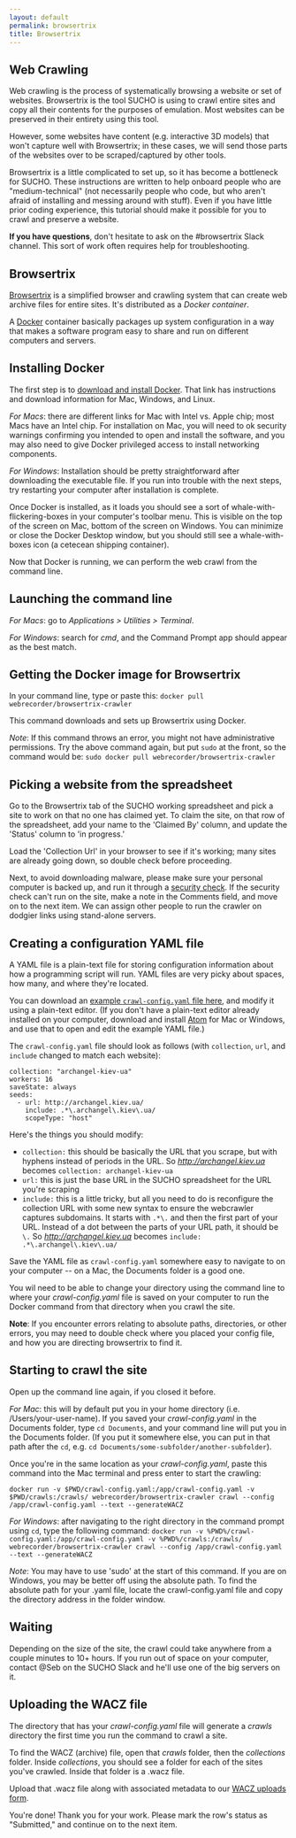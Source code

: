```yaml
---
layout: default
permalink: browsertrix
title: Browsertrix
---
```


## Web Crawling 

Web crawling is the process of systematically browsing a website or set of websites. Browsertrix is the tool SUCHO is using to crawl entire sites and copy all their contents for the purposes of emulation. Most websites can be preserved in their entirety using this tool.

However, some websites have content (e.g. interactive 3D models) that won't capture well with Browsertrix; in these cases, we will send those parts of the websites over to be scraped/captured by other tools. 

Browsertrix is a little complicated to set up, so it has become a bottleneck for SUCHO. These instructions are written to help onboard people who are "medium-technical" (not necessarily people who code, but who aren't afraid of installing and messing around with stuff). Even if you have little prior coding experience, this tutorial should make it possible for you to crawl and preserve a website. 

**If you have questions**, don't hesitate to ask on the #browsertrix Slack channel. This sort of work often requires help for troubleshooting.

## Browsertrix
[Browsertrix](https://github.com/webrecorder/browsertrix-crawler) is a simplified browser and crawling system that can create web archive files for entire sites. It's distributed as a *Docker container*. 

A [Docker](https://www.docker.com/) container basically packages up system configuration in a way that makes a software program easy to share and run on different computers and servers.

## Installing Docker

The first step is to [download and install Docker](https://docs.docker.com/get-docker/). That link has instructions and download information for Mac, Windows, and Linux. 

*For Macs*: there are different links for Mac with Intel vs. Apple chip; most Macs have an Intel chip. For installation on Mac, you will need to ok security warnings confirming you intended to open and install the software, and you may also need to give Docker privileged access to install networking components.

*For Windows*: Installation should be pretty straightforward after downloading the executable file. If you run into trouble with the next steps, try restarting your computer after installation is complete.

Once Docker is installed, as it loads you should see a sort of whale-with-flickering-boxes in your computer's toolbar menu. This is visible on the top of the screen on Mac, bottom of the screen on Windows. You can minimize or close the Docker Desktop window, but you should still see a whale-with-boxes icon (a cetecean shipping container). 

Now that Docker is running, we can perform the web crawl from the command line.

## Launching the command line
*For Macs*: go to *Applications > Utilities > Terminal*.

*For Windows*: search for *cmd*, and the Command Prompt app should appear as the best match.

## Getting the Docker image for Browsertrix

In your command line, type or paste this:
`docker pull webrecorder/browsertrix-crawler`

This command downloads and sets up Browsertrix using Docker.

*Note*: If this command throws an error, you might not have administrative permissions. Try the above command again, but put `sudo` at the front, so the command would be: `sudo docker pull webrecorder/browsertrix-crawler`

## Picking a website from the spreadsheet
Go to the Browsertrix tab of the SUCHO working spreadsheet and pick a site to work on that no one has claimed yet. To claim the site, on that row of the spreadsheet, add your name to the 'Claimed By' column, and update the 'Status' column to 'in progress.' 

Load the 'Collection Url' in your browser to see if it's working; many sites are already going down, so double check before proceeding. 

Next, to avoid downloading malware, please make sure your personal computer is backed up, and run it through a [security check](https://sitecheck.sucuri.net/). If the security check can't run on the site, make a note in the Comments field, and move on to the next item. We can assign other people to run the crawler on dodgier links using stand-alone servers.

## Creating a configuration YAML file
A YAML file is a plain-text file for storing configuration information about how a programming script will run. YAML files are very picky about spaces, how many, and where they're located. 

You can download an [example `crawl-config.yaml` file here](crawl-config.yaml), and modify it using a plain-text editor. (If you don't have a plain-text editor already installed on your computer, download and install [Atom](https://atom.io/) for Mac or Windows, and use that to open and edit the example YAML file.)

The `crawl-config.yaml` file should look as follows (with `collection`, `url`, and `include` changed to match each website): 

```
collection: "archangel-kiev-ua"
workers: 16
saveState: always
seeds:
  - url: http://archangel.kiev.ua/
    include: .*\.archangel\.kiev\.ua/
    scopeType: "host"
```

Here's the things you should modify:

* `collection:` this should be basically the URL that you scrape, but with hyphens instead of periods in the URL. So *http://archangel.kiev.ua* becomes `collection: archangel-kiev-ua`
* `url:` this is just the base URL in the SUCHO spreadsheet for the URL you're scraping
* `include:` this is a little tricky, but all you need to do is reconfigure the collection URL with some new syntax to ensure the webcrawler captures subdomains. It starts with `.*\.` and then the first part of your URL. Instead of a dot between the parts of your URL path, it should be `\.` So *http://archangel.kiev.ua* becomes `include: .*\.archangel\.kiev\.ua/`

Save the YAML file as `crawl-config.yaml` somewhere easy to navigate to on your computer -- on a Mac, the Documents folder is a good one. 

You wil need to be able to change your directory using the command line to where your *crawl-config.yaml* file is saved on your computer to run the Docker command from that directory when you crawl the site.

**Note**: If you encounter errors relating to absolute paths, directories, or other errors, you may need to double check where you placed your config file, and how you are directing browsertrix to find it.

## Starting to crawl the site
Open up the command line again, if you closed it before. 

*For Mac*: this will by default put you in your home directory (i.e. /Users/your-user-name). If you saved your *crawl-config.yaml* in the Documents folder, type `cd Documents`, and your command line will put you in the Documents folder. (If you put it somewhere else, you can put in that path after the `cd`, e.g. `cd Documents/some-subfolder/another-subfolder`).

Once you're in the same location as your *crawl-config.yaml*, paste this command into the Mac terminal and press enter to start the crawling:

`docker run -v $PWD/crawl-config.yaml:/app/crawl-config.yaml -v $PWD/crawls:/crawls/ webrecorder/browsertrix-crawler crawl --config /app/crawl-config.yaml --text --generateWACZ`

*For Windows*: after navigating to the right directory in the command prompt using `cd`, type the following command:
`docker run -v %PWD%/crawl-config.yaml:/app/crawl-config.yaml -v %PWD%/crawls:/crawls/ webrecorder/browsertrix-crawler crawl --config /app/crawl-config.yaml --text --generateWACZ`

*Note*: You may have to use 'sudo' at the start of this command. If you are on Windows, you may be better off using the absolute path. To find the absolute path for your .yaml file, locate the crawl-config.yaml file and copy the directory address in the folder window.

## Waiting
Depending on the size of the site, the crawl could take anywhere from a couple minutes to 10+ hours. If you run out of space on your computer, contact @Seb on the SUCHO Slack and he'll use one of the big servers on it.

## Uploading the WACZ file
The directory that has your *crawl-config.yaml* file will generate a *crawls* directory the first time you run the command to crawl a site. 

To find the WACZ (archive) file, open that *crawls* folder, then the *collections* folder. Inside *collections*, you should see a folder for each of the sites you've crawled. Inside that folder is a .wacz file.

Upload that .wacz file along with associated metadata to our [WACZ uploads form](https://forms.gle/N18MxWgoHtPB2xpz8).

You're done! Thank you for your work. Please mark the row's status as "Submitted," and continue on to the next item.
